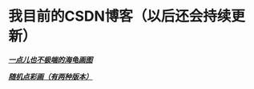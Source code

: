 # 我目前的CSDN博客（以后还会持续更新）

[ **_一点儿也不极端的海龟画图_** ](https://blog.csdn.net/qq_69383179/article/details/137713077?spm=1001.2014.3001.5501)

[ **_随机点彩画（有两种版本）_** ](https://blog.csdn.net/qq_69383179/article/details/137742370?spm=1001.2014.3001.5501)